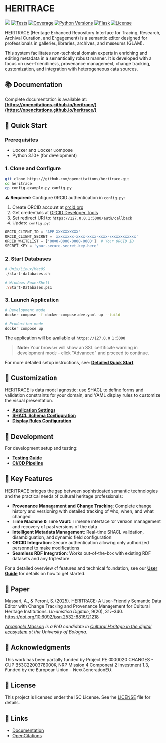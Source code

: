 # HERITRACE

[<img src="https://img.shields.io/badge/powered%20by-OpenCitations-%239931FC?labelColor=2D22DE" />](http://opencitations.net)
[![Tests](https://github.com/opencitations/heritrace/actions/workflows/python-tests.yml/badge.svg)](https://github.com/opencitations/heritrace/actions/workflows/python-tests.yml)
[![Coverage](https://byob.yarr.is/arcangelo7/badges/opencitations-heritrace-coverage-main)](https://opencitations.github.io/heritrace/coverage/)
[![Python Versions](https://img.shields.io/badge/python-3.10%20%7C%203.11%20%7C%203.12%20%7C%203.13-blue)](https://github.com/arcangelo7/heritrace)
[![Flask](https://img.shields.io/badge/Flask-2.3.3-red)](https://flask.palletsprojects.com/)
[![License](https://img.shields.io/badge/license-ISC-green)](https://github.com/arcangelo7/heritrace)

HERITRACE (Heritage Enhanced Repository Interface for Tracing, Research, Archival Curation, and Engagement) is a semantic editor designed for professionals in galleries, libraries, archives, and museums (GLAM).

This system facilitates non-technical domain experts in enriching and editing metadata in a semantically robust manner. It is developed with a focus on user-friendliness, provenance management, change tracking, customization, and integration with heterogeneous data sources.

## 📚 Documentation

Complete documentation is available at: **[https://opencitations.github.io/heritrace/](https://opencitations.github.io/heritrace/)**

## 🚀 Quick Start

### Prerequisites
- Docker and Docker Compose
- Python 3.10+ (for development)

### 1. Clone and Configure
```bash
git clone https://github.com/opencitations/heritrace.git
cd heritrace
cp config.example.py config.py
```

**⚠️ Required:** Configure ORCID authentication in `config.py`:
1. Create ORCID account at [orcid.org](https://orcid.org/register)
2. Get credentials at [ORCID Developer Tools](https://orcid.org/developer-tools)
3. Set redirect URI to: `https://127.0.0.1:5000/auth/callback`
4. Update `config.py`:
```python
ORCID_CLIENT_ID = 'APP-XXXXXXXXXX'
ORCID_CLIENT_SECRET = 'xxxxxxxx-xxxx-xxxx-xxxx-xxxxxxxxxxxx'
ORCID_WHITELIST = ['0000-0000-0000-0000']  # Your ORCID ID
SECRET_KEY = 'your-secure-secret-key-here'
```

### 2. Start Databases
```bash
# Unix/Linux/MacOS
./start-databases.sh

# Windows PowerShell
.\Start-Databases.ps1
```

### 3. Launch Application
```bash
# Development mode
docker compose -f docker-compose.dev.yaml up --build

# Production mode
docker compose up
```

The application will be available at `https://127.0.0.1:5000`

> **Note:** Your browser will show an SSL certificate warning in development mode - click "Advanced" and proceed to continue.

For more detailed setup instructions, see: [**Detailed Quick Start**](https://opencitations.github.io/heritrace/getting-started/quick-start/)

## 🎯 Customization

HERITRACE is data model agnostic: use SHACL to define forms and validation constraints for your domain, and YAML display rules to customize the visual presentation.

- [**Application Settings**](https://opencitations.github.io/heritrace/configuration/app-settings/)
- [**SHACL Schema Configuration**](https://opencitations.github.io/heritrace/configuration/shacl/)
- [**Display Rules Configuration**](https://opencitations.github.io/heritrace/configuration/display-rules/)

## 🔧 Development

For development setup and testing:
- [**Testing Guide**](https://opencitations.github.io/heritrace/testing/running-tests/)
- [**CI/CD Pipeline**](https://opencitations.github.io/heritrace/testing/cicd/)


## 📖 Key Features

HERITRACE bridges the gap between sophisticated semantic technologies and the practical needs of cultural heritage professionals:

- **Provenance Management and Change Tracking**: Complete change history and versioning with detailed tracking of who, when, and what changed
- **Time Machine & Time Vault**: Timeline interface for version management and recovery of past versions of the data
- **Intelligent Metadata Management**: Real-time SHACL validation, disambiguation, and dynamic field configuration
- **ORCID Integration**: Secure authentication allowing only authorized personnel to make modifications
- **Seamless RDF Integration**: Works out-of-the-box with existing RDF datasets and any triplestore

For a detailed overview of features and technical foundation, see our [**User Guide**](https://opencitations.github.io/heritrace/user-guide/overview/) for details on how to get started.

## 📄 Paper

Massari, A., & Peroni, S. (2025). HERITRACE: A User-Friendly Semantic Data Editor with Change Tracking and Provenance Management for Cultural Heritage Institutions. *Umanistica Digitale*, 9(20), 317–340. https://doi.org/10.6092/issn.2532-8816/21218

*[Arcangelo Massari](https://www.unibo.it/sitoweb/arcangelo.massari/en) is a PhD candidate in [Cultural Heritage in the digital ecosystem](https://phd.unibo.it/chede/en) at the University of Bologna.*

## 🙏 Acknowledgments

This work has been partially funded by Project PE 0000020 CHANGES - CUP B53C22003780006, NRP Mission 4 Component 2 Investment 1.3, Funded by the European Union - NextGenerationEU.

## 📄 License

This project is licensed under the ISC License. See the [LICENSE](https://github.com/opencitations/heritrace/blob/main/LICENSE) file for details.

## 🔗 Links

- [Documentation](https://opencitations.github.io/heritrace/)
- [OpenCitations](http://opencitations.net)